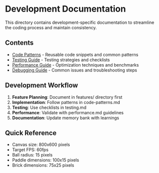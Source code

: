 # Development Documentation

This directory contains development-specific documentation to streamline the coding process and maintain consistency.

## Contents
- [Code Patterns](code-patterns.md) - Reusable code snippets and common patterns
- [Testing Guide](testing.md) - Testing strategies and checklists
- [Performance Guide](performance.md) - Optimization techniques and benchmarks
- [Debugging Guide](debugging.md) - Common issues and troubleshooting steps

## Development Workflow
1. **Feature Planning**: Document in features/ directory first
2. **Implementation**: Follow patterns in code-patterns.md
3. **Testing**: Use checklists in testing.md
4. **Performance**: Validate with performance.md guidelines
5. **Documentation**: Update memory bank with learnings

## Quick Reference
- Canvas size: 800x600 pixels
- Target FPS: 60fps
- Ball radius: 15 pixels
- Paddle dimensions: 100x15 pixels
- Brick dimensions: 75x25 pixels
